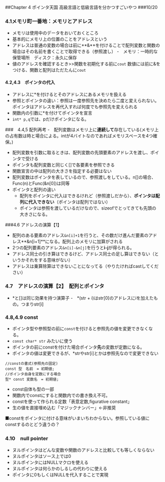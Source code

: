 ##Chapter 4 ポインタ天国
高級言語と低級言語を分かつすごいやつ
###10/20
### 4.1メモリ町一番地：メモリとアドレス
- メモリは使用中のデータをおいておくところ
- 基本的にメモリ上の位置のことをアドレスという
- アドレスは普通の変数の場合は前に**&**を付けることで配列変数と関数の場合はその名前を書くことで取得できる（参照渡し）
-　メモリ：一時的な保管場所　ディスク：永久に保存
- 値のアドレスを確認するとき>>関数を初期化する前に```cout``` 数値には前に&をつける、関数と配列はただたんに```cout```

#### 4.2,4.3　ポインタの代入
- アドレスに*を付けるとそのアドレスにあるメモリを扱える
- 参照とポインタの違い：参照は一度参照先を決めたら二度と変えられない。ポインタはアドレスを再代入すれば何度でも参照先を変えられる
- 関数内の引数に*を付けてポインタを宣言
- ```int* p,q```では、pだけポインタになる。

###　4.4,5
 配列再考
-　配列変数はメモリ上に**連続して**存在している(メモリ上の占有数は時と場合による。intが4バイトなのであればメモリスペースを4つ確保。)
- 配列変数を引数に取るときは、配列変数の先頭要素のアドレスを渡し、ポインタで受ける
- ポインタも配列変数と同じく[]で各要素を参照できる
- 関数宣言の中は配列の大きさを指定する必要はない
- 配列変数はポインタを表しているので、参照渡しをしている。n[]の場合、Func(n)とFunc(&n[0])は同等
- ポインタと配列の違い
	- 配列をポインタに代入はできるけれど（参照渡しだから）、**ポインタは配列に代入できない**（ポインタは配列ではない）
	- ポインタは参照を渡しているだけなので、sizeofでとってきても先頭の大きさになる。

###4.6 アドレスの演算【1】
- 配列のある要素のアドレス```&n[i]+1```を行うと、その数だけ進んだ要素のアドレス**&n[i+1]**になる。配列上のメモリに加算がされる
- 2つの配列要素のアドレス```&n[i]-&n[j]```を行うと**i-j**が得られる。
- アドレス同士の引き算はできるけど、アドレス同士の足し算はできない（というかそれをする意味がない）
- アドレスは乗算除算はできないことになってる（やりたければcastしてください）


### 4.7　アドレスの演算【2】　配列とポインタ
- *と[]は同じ効果を持つ演算子
-　*(str + i)はstr[0]のアドレスにiを加えたもの。つまりstr[i] 

### 4.8,4.9 const
- ポインタ型や参照型の前に```const```を付けると参照先の値を変更できなくなる。
- ```const char* str``` みたいに使う
- ポインタの前にconstを付けた場合ポインタ**先**の変数が定数になる。
- ポインタの値は変更できるが、*strやstr[i]とかは参照先なので変更できない
```
//constの書式(参照先の固定)
const 型　名前　= 初期値;
//ポインタ自身を定数にする場合
型* const 変数名　= 初期値;
```
- const自体も型の一部
- 関数内でconstにすると関数内での書き換え不可。
- constを使って作られる定数「表意定数,figurative constant」
- 生の値を直接埋め込む「マジックナンバー」←非推奨

■constをポインタに付ける意味がいまいちわからない。参照している値にconstするのとどう違うの？

### 4.10　null pointer
- ヌルポインタはどんな変数や関数のアドレスと比較しても等しくならない
- ヌルポインタはソース上では0
- ヌルポインタにはNULLマクロを使える
- ヌルポインタは何らかのしるしの代わりに使える
- ポインタに0もしくはNULLを代入することで実現
 